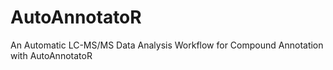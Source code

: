 # AutoAnnotatoR
An Automatic LC-MS/MS Data Analysis Workflow for Compound Annotation with AutoAnnotatoR
